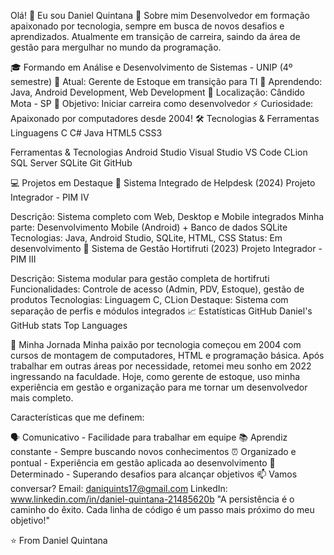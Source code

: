 Olá! 👋 Eu sou Daniel Quintana
🚀 Sobre mim
Desenvolvedor em formação apaixonado por tecnologia, sempre em busca de novos desafios e aprendizados. Atualmente em transição de carreira, saindo da área de gestão para mergulhar no mundo da programação.

🎓 Formando em Análise e Desenvolvimento de Sistemas - UNIP (4º semestre)
💼 Atual: Gerente de Estoque em transição para TI
🌱 Aprendendo: Java, Android Development, Web Development
📍 Localização: Cândido Mota - SP
🎯 Objetivo: Iniciar carreira como desenvolvedor
⚡ Curiosidade: Apaixonado por computadores desde 2004!
🛠️ Tecnologias & Ferramentas
Linguagens
C C# Java HTML5 CSS3

Ferramentas & Tecnologias
Android Studio Visual Studio VS Code CLion SQL Server SQLite Git GitHub

💻 Projetos em Destaque
🎫 Sistema Integrado de Helpdesk (2024)
Projeto Integrador - PIM IV

Descrição: Sistema completo com Web, Desktop e Mobile integrados
Minha parte: Desenvolvimento Mobile (Android) + Banco de dados SQLite
Tecnologias: Java, Android Studio, SQLite, HTML, CSS
Status: Em desenvolvimento
🍎 Sistema de Gestão Hortifruti (2023)
Projeto Integrador - PIM III

Descrição: Sistema modular para gestão completa de hortifruti
Funcionalidades: Controle de acesso (Admin, PDV, Estoque), gestão de produtos
Tecnologias: Linguagem C, CLion
Destaque: Sistema com separação de perfis e módulos integrados
📈 Estatísticas GitHub
Daniel's GitHub stats Top Languages

🌟 Minha Jornada
Minha paixão por tecnologia começou em 2004 com cursos de montagem de computadores, HTML e programação básica. Após trabalhar em outras áreas por necessidade, retomei meu sonho em 2022 ingressando na faculdade. Hoje, como gerente de estoque, uso minha experiência em gestão e organização para me tornar um desenvolvedor mais completo.

Características que me definem:

🗣️ Comunicativo - Facilidade para trabalhar em equipe
📚 Aprendiz constante - Sempre buscando novos conhecimentos
⏰ Organizado e pontual - Experiência em gestão aplicada ao desenvolvimento
🎯 Determinado - Superando desafios para alcançar objetivos
📫 Vamos conversar?
Email: daniquints17@gmail.com
LinkedIn: www.linkedin.com/in/daniel-quintana-21485620b
"A persistência é o caminho do êxito. Cada linha de código é um passo mais próximo do meu objetivo!"

⭐️ From Daniel Quintana
